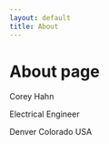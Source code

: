```yaml
---
layout: default
title: About
---
```


# About page

Corey Hahn

Electrical Engineer

Denver Colorado USA
